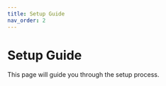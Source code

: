 ```yaml
---
title: Setup Guide
nav_order: 2
---
```


# Setup Guide

This page will guide you through the setup process.

